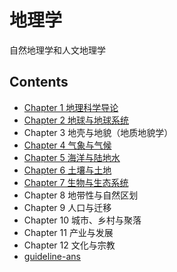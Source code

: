 # 地理学
自然地理学和人文地理学

## Contents
- [Chapter 1 地理科学导论](geography-Chapter-1.md)  
- [Chapter 2 地球与地球系统](geography-Chapter-2.md)   
- Chapter 3 地壳与地貌（地质地貌学）  
- [Chapter 4 气象与气候](geography-Chapter-3.md)  
- [Chapter 5 海洋与陆地水](geography-Chapter-4.md)  
- [Chapter 6 土壤与土地](geography-Chapter-5.md)  
- [Chapter 7 生物与生态系统](geography-Chapter-6.md)  
- Chapter 8 地带性与自然区划
- Chapter 9 人口与迁移
- Chapter 10 城市、乡村与聚落
- Chapter 11 产业与发展
- Chapter 12 文化与宗教
- [guideline-ans](geography-Guideline-ans.md)

